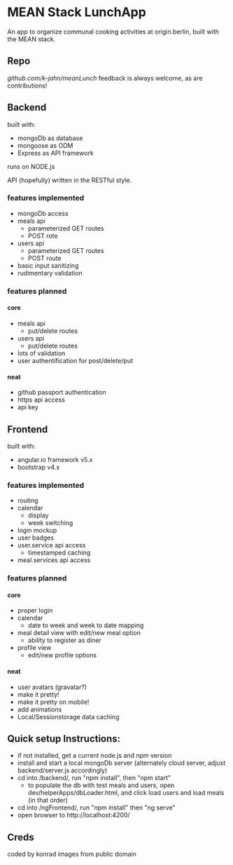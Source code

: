 # MEAN Stack LunchApp
An app to organize communal cooking activities at origin.berlin, built with the MEAN stack.

## Repo
_github.com/k-jahn/meanLunch_
feedback is always welcome, as are contributions!

## Backend
built with:
- mongoDb as database
- mongoose as ODM
- Express as API framework

runs on NODE.js

API (hopefully) written in the RESTful style.

### features implemented
* mongoDb access
* meals api
  - parameterized GET routes
  - POST rote
* users api
  - parameterized GET routes
  - POST route  
* basic input sanitizing
* rudimentary validation

### features planned
#### core
* meals api 
  - put/delete routes
* users api 
  - put/delete routes
* lots of validation
* user authentification for post/delete/put

#### neat
* github passport authentication
* https api access
* api key

## Frontend
built with:
* angular.io framework v5.x 
* bootstrap v4.x

### features implemented
* routing
* calendar
  - display
  - week switching
* login mockup
* user badges
* user.service api access
  - timestamped caching
* meal.services api access

### features planned
#### core
* proper login
* calendar 
  - date to week and week to date mapping
* meal detail view with edit/new meal option
  - ability to register as diner
* profile view 
  - edit/new profile options

#### neat
* user avatars (gravatar?)
* make it pretty!
* make it pretty on mobile!
* add animations
* Local/Sessionstorage data caching

## Quick setup Instructions:
* if not installed, get a current node.js and npm version
* install and start a local mongoDb server (alternately cloud server, adjust backend/server.js accordingly)
* cd into /backend/, run "npm install", then "npm start"
  - to populate the db with test meals and users, open dev/helperApps/dbLoader.html, and click load users and load meals (in that order)
* cd into /ngFrontend/, run "npm install" then "ng serve"
* open browser to http://localhost:4200/

## Creds

coded by konrad
images from public domain
